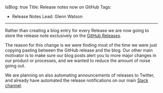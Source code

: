 IsBlog: true
Title: Release notes now on GitHub
Tags: 
  - Release Notes
Lead: Glenn Watson
---

Rather than creating a blog entry for every Release we are now going to store the release note exclusively on the [GitHub Releases](https://github.com/reactiveui/ReactiveUI/releases).

The reason for this change is we were finding most of the time we were just copying pasting between the GitHub release and the blog. Our other main motivator
is to make sure our blog posts alert you to more major changes in our product or processes, and we wanted to reduce the amount of noise going out.

We are planning on also automating announcements of releases to Twitter, and already have automated the release notifications on our main [Slack channel](https://reactiveui.net/slack).
